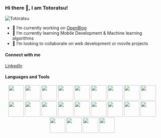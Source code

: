 ### Hi there 👋, I am Totoratsu!

![Totoratsu](https://komarev.com/ghpvc/?username=totoratsu&color=brightgreen)

- 🔭 I’m currently working on [OpenBlog](https://github.com/Totoratsu/OpenBlog)
- 🌱 I’m currently learning Mobile Development & Machine learning algorithms
- 👯 I’m looking to collaborate on web development or movile projects

#### Connect with me

[LinkedIn](https://www.linkedin.com/in/nixon-d-lizcano-s-3a63931a7/)

#### Languages and Tools

<p align="center">
    <img height="50px" src="https://encrypted-tbn0.gstatic.com/images?q=tbn:ANd9GcSFWV_HgLeNqL2chI-m3M5KbhzUHceEZe9obw&usqp=CAU"/> 
    <img height="50px" src="https://cdn.worldvectorlogo.com/logos/nodejs-icon.svg" /> 
	<img height="50px" src="https://camo.githubusercontent.com/92ec9eb7eeab7db4f5919e3205918918c42e6772562afb4112a2909c1aaaa875/68747470733a2f2f6173736574732e76657263656c2e636f6d2f696d6167652f75706c6f61642f76313630373535343338352f7265706f7369746f726965732f6e6578742d6a732f6e6578742d6c6f676f2e706e67"/> 
    <img height="50px" src="https://cms.proxify.io/storage/images/5XAVEl5UvFTZYA75tvv39fc2evjxwBQh78DKK4ta.png"/>
	<img height="50px" src="https://seeklogo.com/images/A/apollo-logo-DC7DD3C444-seeklogo.com.png"/>
	<img height="50px" src="https://typegraphql.com/img/logo.png"/>
	<img height="50px" src="https://external-content.duckduckgo.com/iu/?u=https%3A%2F%2Fraw.githubusercontent.com%2Fgithub%2Fexplore%2F80688e429a7d4ef2fca1e82350fe8e3517d3494d%2Ftopics%2Fredis%2Fredis.png&f=1&nofb=1"/>
    <img height="50px" src="https://external-content.duckduckgo.com/iu/?u=https%3A%2F%2Fupload.wikimedia.org%2Fwikipedia%2Fcommons%2Fthumb%2F2%2F29%2FPostgresql_elephant.svg%2F155px-Postgresql_elephant.svg.png&f=1&nofb=1"/> 
    <img height="50px" src="https://cdn.iconscout.com/icon/free/png-512/travis-1-283376.png" /> 
    <img height="50px" src="https://wipdeveloper.com/posts/2017/01/images/yarn-kitten1.png" />
	<img height="50px" src="https://external-content.duckduckgo.com/iu/?u=https%3A%2F%2Fwww.codeplusinfo.com%2Fwp-content%2Fuploads%2F2020%2F02%2FMongoDB-logo.png&f=1&nofb=1" />
	<img height="50px" src="https://external-content.duckduckgo.com/iu/?u=https%3A%2F%2Fcdn.freebiesupply.com%2Flogos%2Flarge%2F2x%2Freact-1-logo-png-transparent.png&f=1&nofb=1" />
	<img height="50px" src="https://external-content.duckduckgo.com/iu/?u=https%3A%2F%2Fapplech2.com%2Fwp-content%2Fuploads%2F2017%2F03%2FReact-Native-Sketch-Playground-logo-icon.jpg&f=1&nofb=1" />
	<img height="50px" src="https://external-content.duckduckgo.com/iu/?u=https%3A%2F%2Fcdn4.iconfinder.com%2Fdata%2Ficons%2Flogos-and-brands%2F512%2F267_Python_logo-512.png&f=1&nofb=1" />
	<img height="50px" src="https://external-content.duckduckgo.com/iu/?u=https%3A%2F%2Fih1.redbubble.net%2Fimage.284246970.6932%2Fflat%2C800x800%2C075%2Cf.jpg&f=1&nofb=1" />
	<img height="50px" src="https://external-content.duckduckgo.com/iu/?u=http%3A%2F%2Fi.imgur.com%2FqC2eT.png&f=1&nofb=1" />
	<img height="50px" src="https://external-content.duckduckgo.com/iu/?u=https%3A%2F%2Fmedia.glassdoor.com%2Fsqll%2F455854%2Funity-technologies-squarelogo-1435914706545.png&f=1&nofb=1" />
	<img height="50px" src="https://external-content.duckduckgo.com/iu/?u=https%3A%2F%2Fbs-uploads.toptal.io%2Fblackfish-uploads%2Fskill_page%2Fcontent%2Flogo_file%2Flogo%2F6007%2FFirebase-f073f7a685fca6ae89b29f42109e7859.png&f=1&nofb=1" />
	<img height="50px" src="https://external-content.duckduckgo.com/iu/?u=https%3A%2F%2Fdab1nmslvvntp.cloudfront.net%2Fwp-content%2Fuploads%2F2016%2F04%2F1461122387heroku-logo.jpg&f=1&nofb=1" />
	<img height="50px" src="https://external-content.duckduckgo.com/iu/?u=https%3A%2F%2Fwww.digitaltveurope.com%2Ffiles%2F2019%2F02%2FAWS_logo.jpg&f=1&nofb=1" />
	<img height="50px" src="https://external-content.duckduckgo.com/iu/?u=http%3A%2F%2Fwww.boylesoftware.com%2Fblog%2Fwp-content%2Fuploads%2F2016%2F03%2F240x240_mysql_logo.jpg&f=1&nofb=1" />
	<img height="50px" src="https://external-content.duckduckgo.com/iu/?u=https%3A%2F%2Fwebforpc.com%2Fwp-content%2Fuploads%2F2018%2F01%2Flinux-logo-image.jpg&f=1&nofb=1" />
</p>


<!--
**Totoratsu/Totoratsu** is a ✨ _special_ ✨ repository because its `README.md` (this file) appears on your GitHub profile.

Here are some ideas to get you started:

- 🔭 I’m currently working on ...
- 🌱 I’m currently learning ...
- 👯 I’m looking to collaborate on ...
- 🤔 I’m looking for help with ...
- 💬 Ask me about ...
- 📫 How to reach me: ...
- 😄 Pronouns: ...
- ⚡ Fun fact: ...
-->

